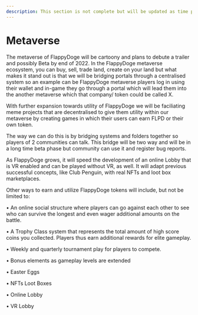 ```yaml
---
description: This section is not complete but will be updated as time progresses
---
```


# Metaverse

The metaverse of FlappyDoge will be cartoony and plans to debute a trailer and possibly Beta by end of 2022. In the FlappyDoge metaverse ecosystem, you can  buy, sell, trade land, create on your land but what makes it stand out is that we will be bridging portals through a centralised system so an example can be FlappyDoge metaverse players log in using their wallet and in-game they go through a portal which will lead them into the another metaverse which that company/ token could be called X.&#x20;

With further expansion towards utility of FlappyDoge we will be faciliating meme projects that are decentralised to give them utility within our metaverse by creating games in which their users can earn FLPD or their own token.

The way we can do this is by bridging systems and folders together so players of 2 communities can talk. This bridge will be two way and will be in a long time beta phase but community can use it and register bug reports.&#x20;

As FlappyDoge grows, it will speed the development of an online Lobby that is VR enabled and can be played without VR, as well.  It will adapt previous successful concepts, like Club Penguin, with real NFTs and loot box marketplaces.

Other ways to earn and utilize FlappyDoge tokens will include, but not be limited to:

•             An online social structure where players can go against each other to see who can survive the longest and even wager additional amounts on the battle.

•             A Trophy Class system that represents the total amount of high score coins you collected.  Players thus earn additional rewards for elite gameplay.

•             Weekly and quarterly tournament play for players to compete.

•             Bonus elements as gameplay levels are extended

•             Easter Eggs

•             NFTs Loot Boxes

•             Online Lobby

•             VR Lobby
